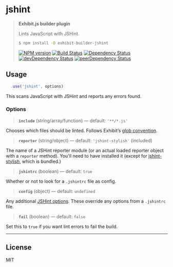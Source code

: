 # jshint

> **Exhibit.js builder plugin**
>
> Lints JavaScript with JSHint.
> 
> ```sh
> $ npm install -D exhibit-builder-jshint
> ```
> [![NPM version][npm-image]][npm-url] [![Build Status][travis-image]][travis-url] [![Dependency Status][depstat-image]][depstat-url] [![devDependency Status][devdepstat-image]][devdepstat-url] [![peerDependency Status][peerdepstat-image]][peerdepstat-url]


## Usage

```js
  .use('jshint', options)
```

This scans JavaScript with JSHint and reports any errors found.


### Options

> **`include`** (string/array/function) — default: `'**/*.js'`

Chooses which files should be linted. Follows Exhibit’s [glob convention](https://github.com/exhibitjs/exhibit/docs/glob-convention.md).

> **`reporter`** (string/object) — default: `'jshint-stylish'` (included)

The name of a JSHint reporter module (or an actual loaded reporter object with a `reporter` method). You'll need to have installed it (except for [jshint-stylish](https://github.com/sindresorhus/jshint-stylish), which is bundled.)

> **`jshintrc`** (boolean) — default: `true`

Whether or not to look for a `.jshintrc` file as config.

> **`config`** (object) — default: `undefined`

Any additional [JSHint options](http://jshint.com/docs/options). These override any options from a `.jshintrc` file.

> **`fail`** (boolean) — default: `false`

Set this to `true` if you want lint errors to fail the build.

---

## License

MIT


<!-- badge URLs -->
[npm-url]: https://npmjs.org/package/exhibit-builder-jshint
[npm-image]: https://img.shields.io/npm/v/exhibit-builder-jshint.svg?style=flat-square

[travis-url]: http://travis-ci.org/exhibitjs/builder-jshint
[travis-image]: https://img.shields.io/travis/exhibitjs/builder-jshint.svg?style=flat-square

[depstat-url]: https://david-dm.org/exhibitjs/builder-jshint
[depstat-image]: https://img.shields.io/david/exhibitjs/builder-jshint.svg?style=flat-square

[devdepstat-url]: https://david-dm.org/exhibitjs/builder-jshint#info=devDependencies
[devdepstat-image]: https://img.shields.io/david/dev/exhibitjs/builder-jshint.svg?style=flat-square

[peerdepstat-url]: https://david-dm.org/exhibitjs/builder-jshint#info=peerDependencies
[peerdepstat-image]: https://img.shields.io/david/peer/exhibitjs/builder-jshint.svg?style=flat-square
